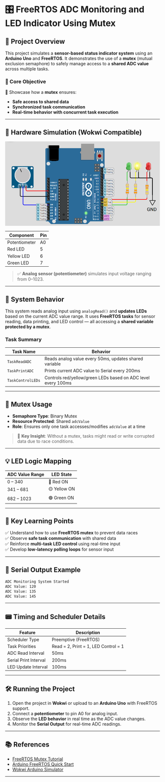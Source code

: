 # 🎛️ FreeRTOS ADC Monitoring and LED Indicator Using Mutex

## 📘 Project Overview

This project simulates a **sensor-based status indicator system** using an **Arduino Uno** and **FreeRTOS**. It demonstrates the use of a **mutex** (mutual exclusion semaphore) to safely manage access to a **shared ADC value** across multiple tasks.

### 🎯 Core Objective

🔐 Showcase how a **mutex** ensures:
- **Safe access to shared data**
- **Synchronized task communication**
- **Real-time behavior with concurrent task execution**

---

## 🧰 Hardware Simulation (Wokwi Compatible)

![ADC LED Diagram](circuit.png)

| Component          | Pin   |
|--------------------|-------|
| Potentiometer      | A0    |
| Red LED            | 5     |
| Yellow LED         | 6     |
| Green LED          | 7     |

> ✅ **Analog sensor (potentiometer)** simulates input voltage ranging from 0–1023.

---

## 🔄 System Behavior

This system reads analog input using `analogRead()` and **updates LEDs** based on the current ADC value range. It uses **FreeRTOS tasks** for sensor reading, data printing, and LED control — all accessing a **shared variable protected by a mutex**.

### Task Summary

| Task Name         | Behavior                                                                 |
|-------------------|--------------------------------------------------------------------------|
| `TaskReadADC`     | Reads analog value every 50ms, updates shared variable                   |
| `TaskPrintADC`    | Prints current ADC value to Serial every 200ms                           |
| `TaskControlLEDs` | Controls red/yellow/green LEDs based on ADC level every 100ms            |

---

## 🔐 Mutex Usage

- **Semaphore Type**: Binary Mutex  
- **Resource Protected**: Shared `adcValue`  
- **Role**: Ensures only one task accesses/modifies `adcValue` at a time

> 🧠 **Key Insight**: Without a mutex, tasks might read or write corrupted data due to race conditions.

---

## 💡 LED Logic Mapping

| ADC Value Range | LED State                  |
|------------------|----------------------------|
| 0 – 340          | 🔴 Red ON                  |
| 341 – 681        | 🟡 Yellow ON               |
| 682 – 1023       | 🟢 Green ON                |

---

## 🧠 Key Learning Points

✅ Understand how to use **FreeRTOS mutex** to prevent data races  
✅ Observe **safe task communication** with shared data  
✅ Reinforce **multi-task LED control** using real-time input  
✅ Develop **low-latency polling loops** for sensor input  

---

## 🧪 Serial Output Example

```
ADC Monitoring System Started
ADC Value: 120
ADC Value: 135
ADC Value: 145
```
---

## 📟 Timing and Scheduler Details

| Feature              | Description                            |
|----------------------|----------------------------------------|
| Scheduler Type       | Preemptive (FreeRTOS)                  |
| Task Priorities      | Read = 2, Print = 1, LED Control = 1   |
| ADC Read Interval    | 50ms                                   |
| Serial Print Interval| 200ms                                  |
| LED Update Interval  | 100ms                                  |

---

## 🛠️ Running the Project

1. Open the project in **Wokwi** or upload to an **Arduino Uno** with FreeRTOS support.
2. Connect a **potentiometer** to pin A0 for analog input.
3. Observe the **LED behavior** in real time as the ADC value changes.
4. Monitor the **Serial Output** for real-time ADC readings.

---

## 📚 References

- [FreeRTOS Mutex Tutorial](https://www.freertos.org/Embedded-RTOS-Mutexes.html)
- [Arduino FreeRTOS Quick Start](https://freertos.org/Arduino/FreeRTOS-quick-start.html)
- [Wokwi Arduino Simulator](https://docs.wokwi.com/)

---
